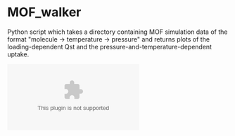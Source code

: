# MOF_walker
Python script which takes a directory containing MOF simulation data of the format "molecule -> temperature -> pressure" and returns plots of the loading-dependent Qst and the pressure-and-temperature-dependent uptake.

![alt text](https://github.com/mattkmostrom/MOF_walker/blob/main/qst_vs_uptake_comparison.eps)

